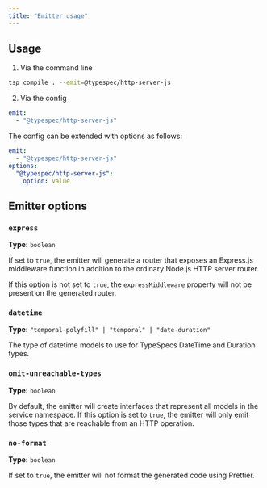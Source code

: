 ```yaml
---
title: "Emitter usage"
---
```


## Usage

1. Via the command line

```bash
tsp compile . --emit=@typespec/http-server-js
```

2. Via the config

```yaml
emit:
  - "@typespec/http-server-js"
```

The config can be extended with options as follows:

```yaml
emit:
  - "@typespec/http-server-js"
options:
  "@typespec/http-server-js":
    option: value
```

## Emitter options

### `express`

**Type:** `boolean`

If set to `true`, the emitter will generate a router that exposes an Express.js middleware function in addition to the ordinary Node.js HTTP server router.

If this option is not set to `true`, the `expressMiddleware` property will not be present on the generated router.

### `datetime`

**Type:** `"temporal-polyfill" | "temporal" | "date-duration"`

The type of datetime models to use for TypeSpecs DateTime and Duration types.

### `omit-unreachable-types`

**Type:** `boolean`

By default, the emitter will create interfaces that represent all models in the service namespace. If this option is set to `true`, the emitter will only emit those types that are reachable from an HTTP operation.

### `no-format`

**Type:** `boolean`

If set to `true`, the emitter will not format the generated code using Prettier.

